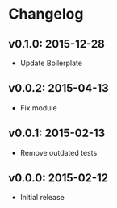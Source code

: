 # Changelog

## v0.1.0: 2015-12-28

- Update Boilerplate

## v0.0.2: 2015-04-13

- Fix module

## v0.0.1: 2015-02-13

- Remove outdated tests

## v0.0.0: 2015-02-12

- Initial release
